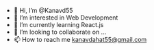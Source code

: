- 👋 Hi, I’m @Kanavd55
- 👀 I’m interested in Web Development 
- 🌱 I’m currently learning React.js
- 💞️ I’m looking to collaborate on ...
- 📫 How to reach me kanavdahat55@gmail.com

<!---
Kanavd55/Kanavd55 is a ✨ special ✨ repository because its `README.md` (this file) appears on your GitHub profile.
You can click the Preview link to take a look at your changes.
--->
